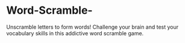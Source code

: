 # Word-Scramble-
Unscramble letters to form words! Challenge your brain and test your vocabulary skills in this addictive word scramble game.
